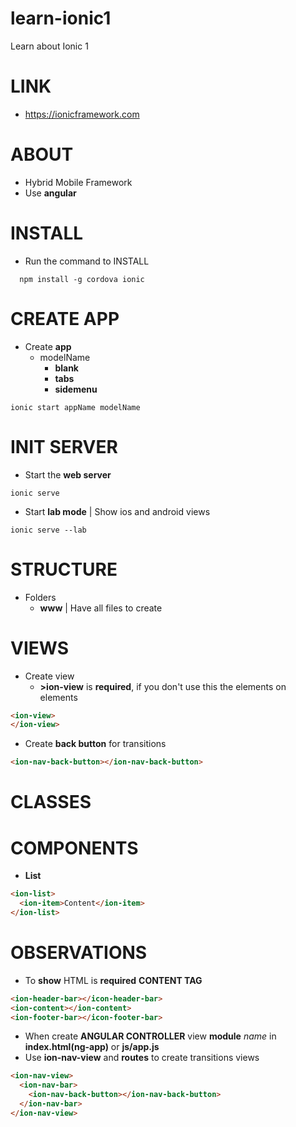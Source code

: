 # learn-ionic1
Learn about Ionic 1

# LINK
- https://ionicframework.com

# ABOUT
- Hybrid Mobile Framework
- Use **angular**

# INSTALL
- Run the command to INSTALL
```shell
  npm install -g cordova ionic
```

# CREATE APP
- Create **app**
  - modelName
    - **blank**
    - **tabs**
    - **sidemenu**
```shell
ionic start appName modelName
```

# INIT SERVER
- Start the **web server**
```shell
ionic serve
```
- Start **lab mode** | Show ios and android views
```shell
ionic serve --lab
```

# STRUCTURE
- Folders
  - **www** | Have all files to create


# VIEWS
- Create view
  - **>ion-view** is **required**, if you don't use this the elements on elements
```html
<ion-view>
</ion-view>
```

- Create **back button** for transitions
```html
<ion-nav-back-button></ion-nav-back-button>
```

# CLASSES

# COMPONENTS
- **List**
```html
<ion-list>
  <ion-item>Content</ion-item>
</ion-list>
```

# OBSERVATIONS
- To **show** HTML is **required** **CONTENT TAG**
```html
<ion-header-bar></icon-header-bar>
<ion-content></ion-content>
<ion-footer-bar></icon-footer-bar>
```
- When create **ANGULAR CONTROLLER** view **module** _name_ in **index.html(ng-app)** or **js/app.js**
- Use **ion-nav-view** and **routes** to create transitions views
```html
<ion-nav-view>
  <ion-nav-bar>
    <ion-nav-back-button></ion-nav-back-button>
  </ion-nav-bar>
</ion-nav-view>
```
